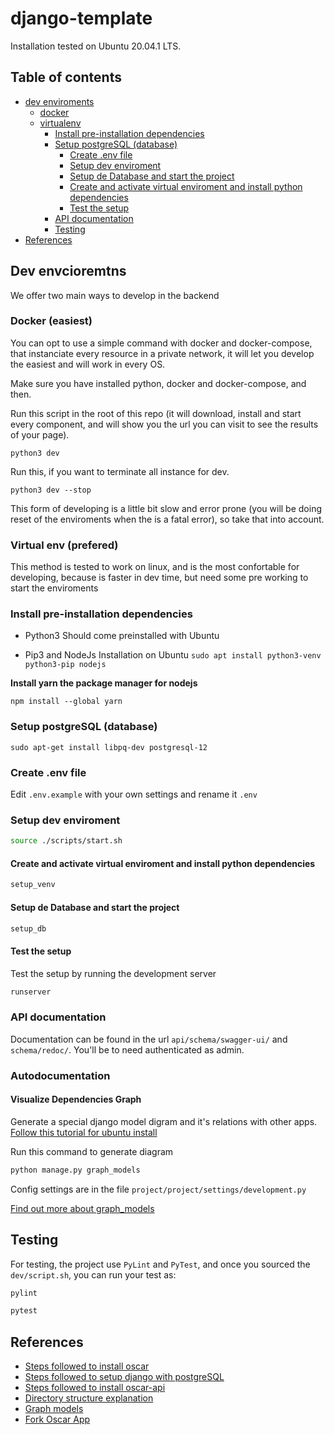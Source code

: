 # django-template

Installation tested on Ubuntu 20.04.1 LTS.

## Table of contents
- [dev enviroments](#dev-env)
  - [docker](#docker)
  - [virtualenv](#virtualenv)
    - [Install pre-installation dependencies](#install-pre-installation-dependencies)
    - [Setup postgreSQL (database)](#setup-postgresql-database)
      - [Create .env file](#create-env)
      - [Setup dev enviroment](#setup-dev-env)
      - [Setup de Database and start the project](#create-a-database-and-database-user-for-development)
      - [Create and activate virtual enviroment and install python dependencies](#create-a-virtual-enviroment)
      - [Test the setup](#test-the-setup)
    - [API documentation](#api-docs)
    - [Testing](#testing)
- [References](#references)

## Dev envcioremtns <a name="dev-env"></a>

We offer two main ways to develop in the backend

### Docker (easiest) <a name="docker"></a>

You can opt to use a simple command with docker and docker-compose, that instanciate every resource in a private network, it will let you develop the easiest and will work in every OS.

Make sure you have installed python, docker and docker-compose, and then.

Run this script in the root of this repo (it will download, install and start every component, and will show you the url you can visit to see the results of your page).

```shell
python3 dev
```
Run this, if you want to terminate all instance for dev.

```shell
python3 dev --stop
```

This form of developing is a little bit slow and error prone (you will be doing reset of the enviroments when the is a fatal error), so take that into account.

### Virtual env (prefered) <a name="virtualenv"></a>

This method is tested to work on linux, and is the most confortable for developing, because is faster in dev time, but need some pre working to start the enviroments

### Install pre-installation dependencies <a name="install-pre-installation-dependencies"></a>

- Python3
  Should come preinstalled with Ubuntu

- Pip3 and NodeJs
  Installation on Ubuntu
  `sudo apt install python3-venv python3-pip nodejs`

**Install yarn the package manager for nodejs**

`npm install --global yarn`

### Setup postgreSQL (database) <a name="setup-postgresql-database"></a>

`sudo apt-get install libpq-dev postgresql-12`

### Create .env file <a name="create-env"></a>

Edit `.env.example` with your own settings and rename it `.env`

### Setup dev enviroment <a name="setup-dev-env"></a>

```bash
source ./scripts/start.sh
```

#### Create and activate virtual enviroment and install python dependencies <a name="create-a-virtual-enviroment"></a>

```bash
setup_venv
```

#### Setup de Database and start the project <a name="create-a-database-and-database-user-for-development"></a>

```bash
setup_db
```

#### Test the setup <a name="test-the-setup"></a>

Test the setup by running the development server

```bash
runserver
```

### API documentation <a name="api-docs"></a>

Documentation can be found in the url `api/schema/swagger-ui/` and `schema/redoc/`. You'll be to need authenticated as admin.

### Autodocumentation <a name="autodocumentation"></a>

#### Visualize Dependencies Graph

Generate a special django model digram and it's relations with other apps.
[Follow this tutorial for ubuntu install](https://medium.com/@yathomasi1/1-using-django-extensions-to-visualize-the-database-diagram-in-django-application-c5fa7e710e16)

Run this command to generate diagram

```bash
python manage.py graph_models
```

Config settings are in the file `project/project/settings/development.py`

[Find out more about graph_models][graph-models]


## Testing <a name="testing"></a>

For testing, the project use `PyLint` and `PyTest`, and once you sourced the `dev/script.sh`, you can run your test as:

```bash
pylint
```

```bash
pytest
```

## References <a name="references"></a>

- [Steps followed to install oscar][oscar-install]
- [Steps followed to setup django with postgreSQL][postgre]
- [Steps followed to install oscar-api][oscar-api-install]
- [Directory structure explanation](https://stackoverflow.com/questions/22841764/best-practice-for-django-project-working-directory-structure)
- [Graph models][graph-models]
- [Fork Oscar App][fork-oscar-app]

[oscar-install]: https://django-oscar.readthedocs.io/en/2.1.0/internals/getting_started.html
[postgre]: https://www.digitalocean.com/community/tutorials/how-to-use-postgresql-with-your-django-application-on-ubuntu-14-04
[oscar-api-install]: https://github.com/django-oscar/django-oscar-api
[graph-models]: https://django-extensions.readthedocs.io/en/latest/graph_models.html
[fork-oscar-app]: https://django-oscar.readthedocs.io/en/2.1.0/topics/customisation.html#fork-oscar-app
[sphinx]: https://www.sphinx-doc.org/en/master/
